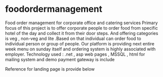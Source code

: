 # foodordermanagement
Food order management for corporate office and catering services 
Primary focus of this project is to offer corporate people to order food from specific hotel of the day and collect it from their door steps. 
And offering categories is veg , non-veg and lite .Based on that individual can order food to individual person or group of people.
Our platform is providing next entire week menu on sunday itself and ordering system is highly associated with employer.
Technology used : .net , asp web pages , MSSQL , html for mailing system and demo payment gateway is include 

Reference for landing page is provide below 



